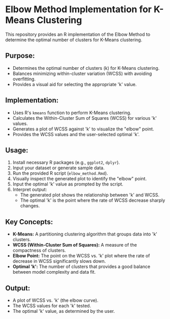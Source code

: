 # Elbow Method Implementation for K-Means Clustering

This repository provides an R implementation of the Elbow Method to determine the optimal number of clusters for K-Means clustering.

## Purpose:

* Determines the optimal number of clusters (k) for K-Means clustering.
* Balances minimizing within-cluster variation (WCSS) with avoiding overfitting.
* Provides a visual aid for selecting the appropriate 'k' value.

## Implementation:

* Uses R's `kmeans` function to perform K-Means clustering.
* Calculates the Within-Cluster Sum of Squares (WCSS) for various 'k' values.
* Generates a plot of WCSS against 'k' to visualize the "elbow" point.
* Provides the WCSS values and the user-selected optimal 'k'.

## Usage:

1.  Install necessary R packages (e.g., `ggplot2`, `dplyr`).
2.  Input your dataset or generate sample data.
3.  Run the provided R script (`elbow_method.Rmd`).
4.  Visually inspect the generated plot to identify the "elbow" point.
5.  Input the optimal 'k' value as prompted by the script.
6.  Interpret output:
    * The generated plot shows the relationship between 'k' and WCSS.
    * The optimal 'k' is the point where the rate of WCSS decrease sharply changes.

## Key Concepts:

* **K-Means:** A partitioning clustering algorithm that groups data into 'k' clusters.
* **WCSS (Within-Cluster Sum of Squares):** A measure of the compactness of clusters.
* **Elbow Point:** The point on the WCSS vs. 'k' plot where the rate of decrease in WCSS significantly slows down.
* **Optimal 'k':** The number of clusters that provides a good balance between model complexity and data fit.

## Output:

* A plot of WCSS vs. 'k' (the elbow curve).
* The WCSS values for each 'k' tested.
* The optimal 'k' value, as determined by the user.
